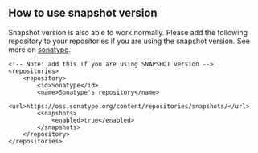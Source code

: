 ## How to use snapshot version

Snapshot version is also able to work normally. Please add the following repository to your repositories if you are using the snapshot version. See more on [sonatype](https://oss.sonatype.org/content/repositories/snapshots/com/alibaba/database/innodb-java-reader/).

```
<!-- Note: add this if you are using SNAPSHOT version -->
<repositories>
    <repository>
        <id>Sonatype</id>
        <name>Sonatype's repository</name>
        <url>https://oss.sonatype.org/content/repositories/snapshots/</url>
        <snapshots>
            <enabled>true</enabled>
        </snapshots>
    </repository>
</repositories>
```